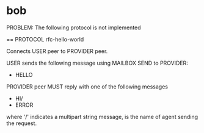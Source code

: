 # bob

PROBLEM: The following protocol is not implemented

== PROTOCOL rfc-hello-world

Connects USER peer to PROVIDER peer.

USER sends the following message using MAILBOX SEND to PROVIDER:

* HELLO

PROVIDER peer MUST reply with one of the following messages

* HI/<name of requester>
* ERROR

where '/' indicates a multipart string message, <name of requester> is the name
of agent sending the request.


